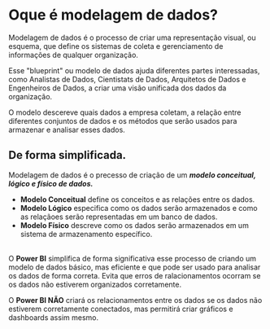 # Oque é modelagem de dados?

Modelagem de dados é o processo de criar uma representação visual, ou esquema, que define os sistemas de coleta e gerenciamento de informações de qualquer organização.</br>

Esse "blueprint" ou modelo de dados ajuda diferentes partes interessadas, como Analistas de Dados, Cientistats de Dados, Arquitetos de Dados e Engenheiros de Dados, a criar uma visão unificada dos dados da organização. </br>

O modelo descereve quais dados a empresa coletam, a relação entre diferentes conjuntos de dados e os métodos que serão usados para armazenar e analisar esses dados. </br>

## De forma simplificada. 
Modelagem de dados é o precesso de criação de um ***modelo conceitual, lógico e físico de dados.*** </br>
* <b>Modelo Conceitual</b> define os conceitos e as relações entre os dados. 
* <b>Modelo Lógico</b> especifica como os dados serão armazenados e como as relaçãoes serão representadas em um banco de dados. 
* <b>Modelo Físico</b> descreve como os dados serão armazenados em um sistema de armazenamento específico. </br></br>

O **Power BI** simplifica de forma significativa esse processo de criando um modelo de dados básico, mas eficiente e que pode ser usado para analisar os dados de forma correta. Evita que erros de ralacionamentos ocorram se os dados não estiverem organizados corretamente.</br>

O **Power BI NÃO** criará os relacionamentos entre os dados se os dados não estiverem corretamente conectados, mas permitirá criar gráficos e dashboards assim mesmo. 
